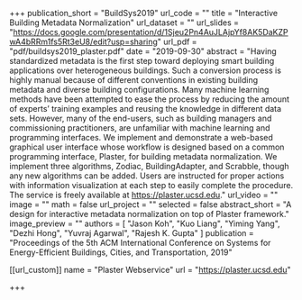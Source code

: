 
+++
publication_short = "BuildSys2019"
url_code = ""
title = "Interactive Building Metadata Normalization"
url_dataset = ""
url_slides = "https://docs.google.com/presentation/d/1Sjeu2Pn4AuJLAjpYf8AK5DaKZPwA4bRRm1fs5Rt3eU8/edit?usp=sharing"
url_pdf = "pdf/buildsys2019_plaster.pdf"
date = "2019-09-30"
abstract = "Having standardized metadata is the first step toward deploying smart building applications over heterogeneous buildings. Such a conversion process is highly manual because of different conventions in existing building metadata and diverse building configurations. Many machine learning methods have been attempted to ease the process by reducing the amount of experts’ training examples and reusing the knowledge in different data sets. However, many of the end-users, such as building managers and commissioning practitioners, are unfamiliar with machine learning and programming interfaces. We implement and demonstrate a web-based graphical user interface whose workflow is designed based on a common programming interface, Plaster, for building metadata normalization. We implement three algorithms, Zodiac, BuildingAdapter, and Scrabble, though any new algorithms can be added. Users are instructed for proper actions with information visualization at each step to easily complete the procedure. The service is freely available at https://plaster.ucsd.edu."
url_video = ""
image = ""
math = false
url_project = ""
selected = false
abstract_short = "A design for interactive metadata normalization on top of Plaster framework."
image_preview = ""
authors = [
    "Jason Koh", "Kuo Liang", "Yiming Yang", "Dezhi Hong", "Yuvraj Agarwal", "Rajesh K. Gupta"
  ]
publication = "Proceedings of the 5th ACM International Conference on Systems for Energy-Efficient Buildings, Cities, and Transportation, 2019"

[[url_custom]]
name = "Plaster Webservice"
url = "https://plaster.ucsd.edu"


+++

